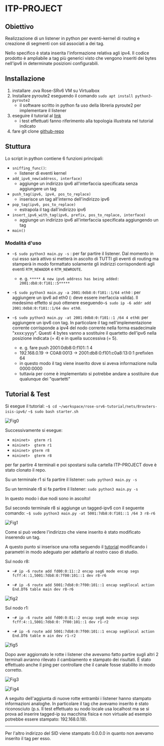 # ITP-PROJECT

## Obiettivo 

Realizzazione di un listener in python per eventi-kernel di routing e creazione di segmenti con sid associati a dei tag. 

Nello specifico è stata inserita l'informazione relativa agli ipv4. Il codice prodotto è ampliabile a tag più generici visto che 
vengono inseriti dei bytes nell'ipv6 in determinate posizioni configurabili.

## Installazione 

1. installare .ova Rose-SRv6 VM su Virtualbox 
2. Installare pyroute2 eseguendo il comando `sudo apt install python3-pyroute2` 
    - il software scritto in python fa uso della libreria pyroute2 per implementare il listener 
3. eseguire il tutorial al [link](https://docs.google.com/document/d/18bVMeJ9SHgaFQwcIPgBOWBgP6ayUpyNNFNqRL0MhWgo/edit#)
    - i test effettuati fanno riferimento alla topologia illustrata nel tutorial indicato
4. fare git clone [github-repo](https://github.com/titianaMannu/ITP-PROJECT.git)

## Stuttura 

Lo script in python contiene 6 funzioni principali: 

- `sniffing_func()`: 
    - listener di eventi kernel
- `add_ipv6_new(address, interface)`
    - aggiunge un indirizzo ipv6 all'interfaccia specificata senza aggiungere un tag
- `push_tag(ipv6, ipv4, pos_to_replace)`
    - inserisce un tag all'interno dell'indirizzo ipv6
- `pop_tag(ipv6, pos_to_replace)`
    - estrapola il tag dall'indirizzo ipv6
- `insert_ipv6_with_tag(ipv6, prefix, pos_to_replace, interface)`
    - aggiunge un indirizzo ipv6 all'interfaccia specificata aggiungendo un tag
- `main()`

### Modalità d'uso

- `~$ sudo python3 main.py -s` : per far partire il listener. Dal momento in cui esso sarà attivo si metterà in ascolto di TUTTI gli eventi di routing
ma stamperà in modo formattato solamente gli indirizzi corrispondenti agli eventi `RTM_NEWADDR` e `RTM_NEWROUTE`.
 
  - e. g. `***** A new ipv6 address has being added: 2001:db8:0:f101::5*****`


- `~$ sudo python3 main.py -a 2001:0db8:0:f101::1/64 eth0` : per aggiungere un ipv6 ad eth0 (: deve essere inerfaccia valida). 
Il medesimo effetto si può ottenere eseguendo`~$ sudo ip -6 addr add 2001:0db8:0:f101::1/64 dev eth0`.
  
  
- `~$ sudo python3 main.py -at 2001:0db8:0:f101::1 /64 4 eth0`: per aggiungere un ipv6 con tag. In particolare il tag 
nell'implementazione corrente corrisponde a ipv4 del nodo corrente nella forma esadecimale "xxxx:yyyy". Questi 4 bytes 
  vanno a sostituire il quartetto dell'ipv6 nella posizione indicata (= 4) e in quella successiva (= 5).
  
    - e. g. fare push 2001:0db8:0:f101::1 4
    - 192.168.0.19 -> C0A8:0013 -> 2001:db8:0:f101:c0a8:13:0:1   prefixlen 64
    - in questo modo il tag viene inserito dove si aveva informazione nulla 0000:0000
    - tuttavia per come è implementato si potrebbe andare a sostituire due qualunque dei "quartetti"

  

## Tutorial & Test

Si esegue il tutorial: 
`~$ cd ~/workspace/rose-srv6-tutorial/nets/8routers-isis-ipv6/`
`~$ sudo bash starter.sh`

![Fig0](images/tutorial-srv6/IMG-00.png)

Successivamente si esegue: 
- `mininet>  gterm r1`
- `mininet>  gterm r1`
- `mininet> gterm r8`
- `mininet>  gterm r8`

per far partire 4 terminali e poi spostarsi sulla cartella ITP-PROJECT dove è stato clonato il repo. 

Su un terminale r1 si fa partire il listener: `sudo python3 main.py -s`

Su un terminale r8 si fa partire il listener: `sudo python3 main.py -s`

In questo modo i due nodi sono in ascolto!

Sul secondo terminale r8 si aggiunge un tagged-ipv6 con il seguente comando:
`~$ sudo python3 main.py -at 5001:7db8:0:f101::1 /64 3 r8-r6`

![Fig1](images/tutorial-srv6/IMG-01.png)

Come si può vedere l'indirizzo che viene inserito è stato modificato inserendo un tag.

A questo punto si inserisce una rotta seguendo il [tutorial](https://docs.google.com/document/d/18bVMeJ9SHgaFQwcIPgBOWBgP6ayUpyNNFNqRL0MhWgo/edit#)
modificando i parametri in modo adeguato per adattarlo al nostro caso di studio.

Sul nodo r8:
- `~# ip -6 route add fd00:0:11::2 encap seg6 mode encap segs fcff:4::1,5001:7db8:0:7f00:101::1 dev r8-r6`


- `~# ip -6 route add 5001:7db8:0:7f00:101::1 encap seg6local action End.DT6 table main dev r8-r6`

![fig2](images/tutorial-srv6/IMG-02.png)

Sul nodo r1: 
- `~# ip -6 route add fd00:0:81::2 encap seg6 mode encap segs fcff:4::1,5001:7db8:0:
7f00:101::1 dev r1-r2`


- `~# ip -6 route add 5001:7db8:0:7f00:101::1 encap seg6local action End.DT6 table m
ain dev r1-r2`

![fig5](images/tutorial-srv6/IMG-05.png)

Dopo aver aggiornato le rotte i listener che avevamo fatto partire sugli altri 2 terminali avranno rilevato 
il cambiamento e stampato dei risultati.
È stato effettuato anche il ping per controllare che il canale fosse stabilito in modo corretto.

![Fig3](images/tutorial-srv6/IMG-03.png)

![Fig4](images/tutorial-srv6/IMG-04.png)

A seguito dell'aggiunta di nuove rotte entrambi i listener hanno stampato informazioni analoghe.
In particolare il tag che avevamo inserito è stato riconosciuto (p.s. Il test effettuato su nodo locale usa localhost
ma se si prova ad inserire tagged-ip su macchina fisica e non virtuale ad esempio potrebbe essere stampato: 192.168.0.19).
****
Per l'altro indirizzo del SID viene stampato 0.0.0.0 in quanto non avevamo inserito il tag per esso.